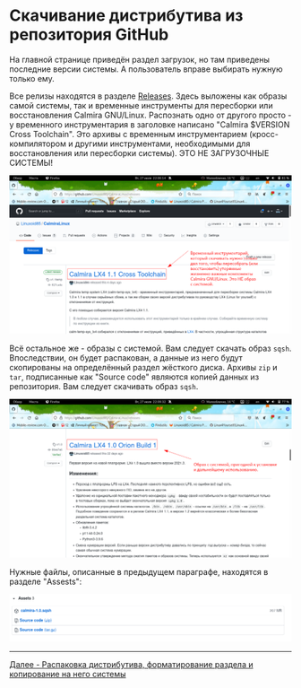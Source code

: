 # Скачивание дистрибутива из репозитория GitHub

На главной странице приведён раздел загрузок, но там приведены последние версии системы. А пользователь вправе выбирать нужную только ему.

Все релизы находятся в разделе [Releases](https://github.com/Linuxoid85/CalmiraLinux/releases). Здесь выложены как образы самой системы, так и временные инструменты для пересборки или восстановления Calmira GNU/Linux. Распознать одно от другого просто - у временного инструментария в заголовке написано "Calmira $VERSION Cross Toolchain". Это архивы с временным инструментарием (кросс-компилятором и другими инструментами, необходимыми для восстановления или пересборки системы). ЭТО НЕ ЗАГРУЗОЧНЫЕ СИСТЕМЫ!

![Скачивание](pic/download1.png)

Всё остальное же - образы с системой. Вам следует скачать образ `sqsh`. Впоследствии, он будет распакован, а данные из него будут скопированы на определённый раздел жёсткого диска. Архивы `zip` и `tar`, подписанные как "Source code" являются копией данных из репозитория. Вам следует скачивать образ `sqsh`.

![Скачивание](pic/download2.png)

Нужные файлы, описанные в предыдущем параграфе, находятся в разделе "Assests":

![Скачивание](pic/download3.png)

***

[Далее - Распаковка дистрибутива, форматирование раздела и копирование на него системы](unpack1.md)

